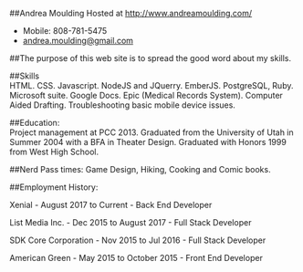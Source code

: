 ##Andrea Moulding
Hosted at http://www.andreamoulding.com/
- Mobile: 808-781-5475
- andrea.moulding@gmail.com

##The purpose of this web site is to spread the good word about my skills.

##Skills  
 HTML.  CSS. Javascript. NodeJS and JQuerry. EmberJS. PostgreSQL, Ruby. Microsoft suite. Google Docs. Epic (Medical Records System). Computer Aided Drafting. Troubleshooting basic mobile device issues.
   
##Education:  
Project management at PCC 2013.
Graduated from the University of Utah in Summer 2004 with a BFA in Theater Design. Graduated with Honors 1999 from West High School. 

##Nerd Pass times:   Game Design, Hiking, Cooking and Comic books.


##Employment History:
  
Xenial - August 2017 to Current - Back End Developer
	
List Media Inc. - Dec 2015 to August 2017 - Full Stack Developer

SDK Core Corporation - Nov 2015 to Jul 2016 - Full Stack Developer

American Green - May 2015 to October 2015 - Front End Developer

